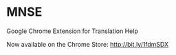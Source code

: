 MNSE
====

Google Chrome Extension for Translation Help

Now available on the Chrome Store: http://bit.ly/1fdmSDX

